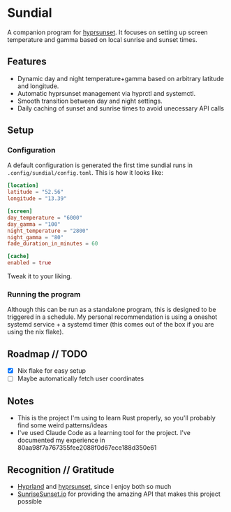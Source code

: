 # Sundial

A companion program for [hyprsunset](https://github.com/hyprwm/hyprsunset). It focuses on setting up screen temperature and gamma based on local sunrise and sunset times.

## Features
- Dynamic day and night temperature+gamma based on arbitrary latitude and longitude.
- Automatic hyprsunset management via hyprctl and systemctl.
- Smooth transition between day and night settings.
- Daily caching of sunset and sunrise times to avoid unecessary API calls

## Setup

### Configuration
A default configuration is generated the first time sundial runs in `.config/sundial/config.toml`. This is how it looks like:

```toml
[location]
latitude = "52.56"
longitude = "13.39"

[screen]
day_temperature = "6000"
day_gamma = "100"
night_temperature = "2800"
night_gamma = "80"
fade_duration_in_minutes = 60

[cache]
enabled = true
```

Tweak it to your liking.

### Running the program
Although this can be run as a standalone program, this is designed to be triggered in a schedule. My personal recommendation is using a oneshot systemd service + a systemd timer (this comes out of the box if you are using the nix flake).

## Roadmap // TODO
- [x] Nix flake for easy setup
- [ ] Maybe automatically fetch user coordinates

## Notes
- This is the project I'm using to learn Rust properly, so you'll probably find some weird patterns/ideas
- I've used Claude Code as a learning tool for the project. I've documented my experience in 80aa98f7a767355fee2088f0d67ece188d350e61

## Recognition // Gratitude
- [Hyprland](https://github.com/hyprwm/Hyprland) and [hyprsunset](https://github.com/hyprwm/hyprsunset), since I enjoy both so much
- [SunriseSunset.io](https://sunrisesunset.io/api/) for providing the amazing API that makes this project possible
